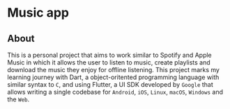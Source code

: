 # Music app

## About
This is a personal project that aims to work similar to Spotify and Apple Music in which it allows the user to listen to music, create playlists and download the music they enjoy for offline listening. This project marks my learning journey with Dart, a object-oritented programming language with similar syntax to `C`, and using Flutter, a UI SDK developed by `Google` that allows writing a single codebase for `Android`, `iOS`, `Linux`, `macOS`, `Windows` and the `Web`.
